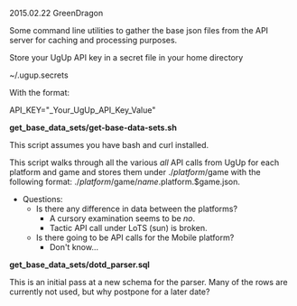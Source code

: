 2015.02.22  GreenDragon

Some command line utilities to gather the base json files from the API server for caching and processing purposes.

Store your UgUp API key in a secret file in your home directory

~/.ugup.secrets

With the format:

API_KEY="_Your_UgUp_API_Key_Value"


**get_base_data_sets/get-base-data-sets.sh**

This script assumes you have bash and curl installed.

This script walks through all the various *all* API calls from UgUp for 
each platform and game and stores them under ./$platform/$game with the
following format: ./$platform/$game/$name.$platform.$game.json.

- Questions: 
  - Is there any difference in data between the platforms?
    - A cursory examination seems to be *no*.
    - Tactic API call under LoTS (sun) is broken.
  - Is there going to be API calls for the Mobile platform?
    - Don't know...

**get_base_data_sets/dotd_parser.sql**

This is an initial pass at a new schema for the parser. Many of the rows are currently not used, but why postpone for a later date?



